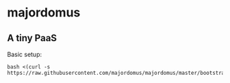 majordomus
===

A tiny PaaS
---

Basic setup:

	bash <(curl -s https://raw.githubusercontent.com/majordomus/majordomus/master/bootstrap.sh)

